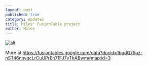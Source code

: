 ```yaml
---
layout: post
published: true
category: updates
title: Miles' FusionTable project
author: Miles
---
```

![alt](http://imgur.com/a/IHFFn)

More at https://fusiontables.google.com/data?docid=1budQ75uz-nST46nnyqcLrCuUPrEn71FJ7vThABwm#map:id=3